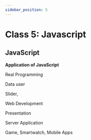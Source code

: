 ```yaml
---
sidebar_position: 5
---
```


# Class 5: Javascript

## JavaScript

**Application of JavaScript**

Real Programming

Data user

Slider,

Web Development

Presentation

Server Application

Game, Smartwatch, Mobile Apps

